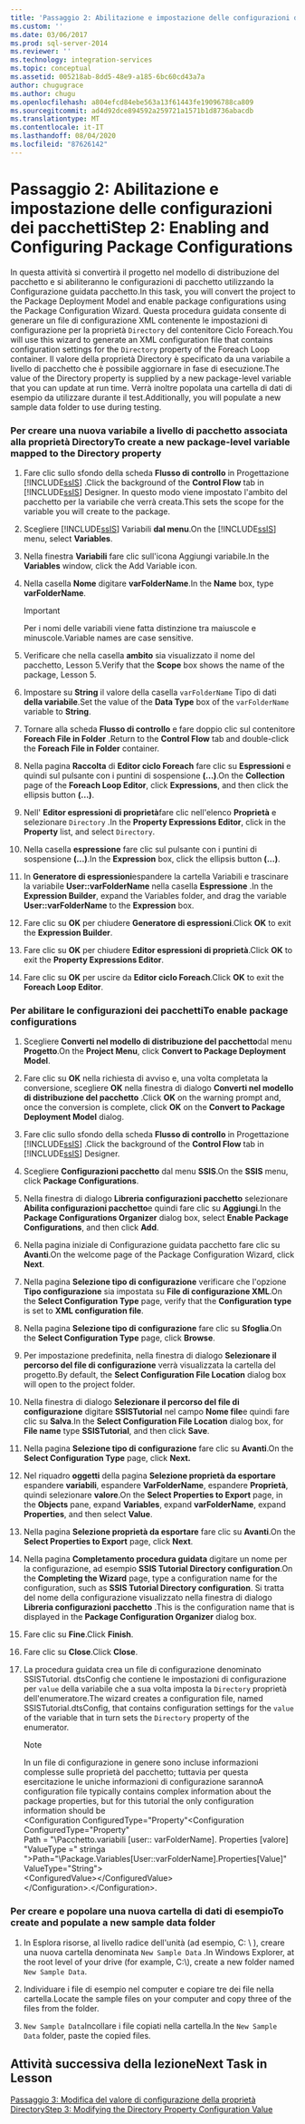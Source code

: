 ```yaml
---
title: 'Passaggio 2: Abilitazione e impostazione delle configurazioni dei pacchetti | Microsoft Docs'
ms.custom: ''
ms.date: 03/06/2017
ms.prod: sql-server-2014
ms.reviewer: ''
ms.technology: integration-services
ms.topic: conceptual
ms.assetid: 005218ab-8dd5-48e9-a185-6bc60cd43a7a
author: chugugrace
ms.author: chugu
ms.openlocfilehash: a804efcd84ebe563a13f61443fe19096788ca809
ms.sourcegitcommit: ad4d92dce894592a259721a1571b1d8736abacdb
ms.translationtype: MT
ms.contentlocale: it-IT
ms.lasthandoff: 08/04/2020
ms.locfileid: "87626142"
---
```

# <a name="step-2-enabling-and-configuring-package-configurations"></a><span data-ttu-id="0a9b5-102">Passaggio 2: Abilitazione e impostazione delle configurazioni dei pacchetti</span><span class="sxs-lookup"><span data-stu-id="0a9b5-102">Step 2: Enabling and Configuring Package Configurations</span></span>
  <span data-ttu-id="0a9b5-103">In questa attività si convertirà il progetto nel modello di distribuzione del pacchetto e si abiliteranno le configurazioni di pacchetto utilizzando la Configurazione guidata pacchetto.</span><span class="sxs-lookup"><span data-stu-id="0a9b5-103">In this task, you will convert the project to the Package Deployment Model and enable package configurations using the Package Configuration Wizard.</span></span> <span data-ttu-id="0a9b5-104">Questa procedura guidata consente di generare un file di configurazione XML contenente le impostazioni di configurazione per la proprietà `Directory` del contenitore Ciclo Foreach.</span><span class="sxs-lookup"><span data-stu-id="0a9b5-104">You will use this wizard to generate an XML configuration file that contains configuration settings for the `Directory` property of the Foreach Loop container.</span></span> <span data-ttu-id="0a9b5-105">Il valore della proprietà Directory è specificato da una variabile a livello di pacchetto che è possibile aggiornare in fase di esecuzione.</span><span class="sxs-lookup"><span data-stu-id="0a9b5-105">The value of the Directory property is supplied by a new package-level variable that you can update at run time.</span></span> <span data-ttu-id="0a9b5-106">Verrà inoltre popolata una cartella di dati di esempio da utilizzare durante il test.</span><span class="sxs-lookup"><span data-stu-id="0a9b5-106">Additionally, you will populate a new sample data folder to use during testing.</span></span>  
  
### <a name="to-create-a-new-package-level-variable-mapped-to-the-directory-property"></a><span data-ttu-id="0a9b5-107">Per creare una nuova variabile a livello di pacchetto associata alla proprietà Directory</span><span class="sxs-lookup"><span data-stu-id="0a9b5-107">To create a new package-level variable mapped to the Directory property</span></span>  
  
1.  <span data-ttu-id="0a9b5-108">Fare clic sullo sfondo della scheda **Flusso di controllo** in Progettazione [!INCLUDE[ssIS](../includes/ssis-md.md)] .</span><span class="sxs-lookup"><span data-stu-id="0a9b5-108">Click the background of the **Control Flow** tab in [!INCLUDE[ssIS](../includes/ssis-md.md)] Designer.</span></span> <span data-ttu-id="0a9b5-109">In questo modo viene impostato l'ambito del pacchetto per la variabile che verrà creata.</span><span class="sxs-lookup"><span data-stu-id="0a9b5-109">This sets the scope for the variable you will create to the package.</span></span>  
  
2.  <span data-ttu-id="0a9b5-110">Scegliere [!INCLUDE[ssIS](../includes/ssis-md.md)] Variabili **dal menu**.</span><span class="sxs-lookup"><span data-stu-id="0a9b5-110">On the [!INCLUDE[ssIS](../includes/ssis-md.md)] menu, select **Variables**.</span></span>  
  
3.  <span data-ttu-id="0a9b5-111">Nella finestra **Variabili** fare clic sull'icona Aggiungi variabile.</span><span class="sxs-lookup"><span data-stu-id="0a9b5-111">In the **Variables** window, click the Add Variable icon.</span></span>  
  
4.  <span data-ttu-id="0a9b5-112">Nella casella **Nome** digitare **varFolderName**.</span><span class="sxs-lookup"><span data-stu-id="0a9b5-112">In the **Name** box, type **varFolderName**.</span></span>  
  
    > [!IMPORTANT]  
    >  <span data-ttu-id="0a9b5-113">Per i nomi delle variabili viene fatta distinzione tra maiuscole e minuscole.</span><span class="sxs-lookup"><span data-stu-id="0a9b5-113">Variable names are case sensitive.</span></span>  
  
5.  <span data-ttu-id="0a9b5-114">Verificare che nella casella **ambito** sia visualizzato il nome del pacchetto, Lesson 5.</span><span class="sxs-lookup"><span data-stu-id="0a9b5-114">Verify that the **Scope** box shows the name of the package, Lesson 5.</span></span>  
  
6.  <span data-ttu-id="0a9b5-115">Impostare su **String** il valore della casella `varFolderName` Tipo di dati **della variabile**.</span><span class="sxs-lookup"><span data-stu-id="0a9b5-115">Set the value of the **Data Type** box of the `varFolderName` variable to **String**.</span></span>  
  
7.  <span data-ttu-id="0a9b5-116">Tornare alla scheda **Flusso di controllo** e fare doppio clic sul contenitore **Foreach File in Folder** .</span><span class="sxs-lookup"><span data-stu-id="0a9b5-116">Return to the **Control Flow** tab and double-click the **Foreach File in Folder** container.</span></span>  
  
8.  <span data-ttu-id="0a9b5-117">Nella pagina **Raccolta** di **Editor ciclo Foreach** fare clic su **Espressioni** e quindi sul pulsante con i puntini di sospensione **(...)**.</span><span class="sxs-lookup"><span data-stu-id="0a9b5-117">On the **Collection** page of the **Foreach Loop Editor**, click **Expressions**, and then click the ellipsis button **(...)**.</span></span>  
  
9. <span data-ttu-id="0a9b5-118">Nell' **Editor espressioni di proprietà**fare clic nell'elenco **Proprietà** e selezionare `Directory` .</span><span class="sxs-lookup"><span data-stu-id="0a9b5-118">In the **Property Expressions Editor**, click in the **Property** list, and select `Directory`.</span></span>  
  
10. <span data-ttu-id="0a9b5-119">Nella casella **espressione** fare clic sul pulsante con i puntini di sospensione **(...)**.</span><span class="sxs-lookup"><span data-stu-id="0a9b5-119">In the **Expression** box, click the ellipsis button **(...)**.</span></span>  
  
11. <span data-ttu-id="0a9b5-120">In **Generatore di espressioni**espandere la cartella Variabili e trascinare la variabile **User::varFolderName** nella casella **Espressione** .</span><span class="sxs-lookup"><span data-stu-id="0a9b5-120">In the **Expression Builder**, expand the Variables folder, and drag the variable **User::varFolderName** to the **Expression** box.</span></span>  
  
12. <span data-ttu-id="0a9b5-121">Fare clic su **OK** per chiudere **Generatore di espressioni**.</span><span class="sxs-lookup"><span data-stu-id="0a9b5-121">Click **OK** to exit the **Expression Builder**.</span></span>  
  
13. <span data-ttu-id="0a9b5-122">Fare clic su **OK** per chiudere **Editor espressioni di proprietà**.</span><span class="sxs-lookup"><span data-stu-id="0a9b5-122">Click **OK** to exit the **Property Expressions Editor**.</span></span>  
  
14. <span data-ttu-id="0a9b5-123">Fare clic su **OK** per uscire da **Editor ciclo Foreach**.</span><span class="sxs-lookup"><span data-stu-id="0a9b5-123">Click **OK** to exit the **Foreach Loop Editor**.</span></span>  
  
### <a name="to-enable-package-configurations"></a><span data-ttu-id="0a9b5-124">Per abilitare le configurazioni dei pacchetti</span><span class="sxs-lookup"><span data-stu-id="0a9b5-124">To enable package configurations</span></span>  
  
1.  <span data-ttu-id="0a9b5-125">Scegliere **Converti nel modello di distribuzione del pacchetto**dal menu **Progetto**.</span><span class="sxs-lookup"><span data-stu-id="0a9b5-125">On the **Project Menu**, click **Convert to Package Deployment Model**.</span></span>  
  
2.  <span data-ttu-id="0a9b5-126">Fare clic su **OK** nella richiesta di avviso e, una volta completata la conversione, scegliere **OK** nella finestra di dialogo **Converti nel modello di distribuzione del pacchetto** .</span><span class="sxs-lookup"><span data-stu-id="0a9b5-126">Click **OK** on the warning prompt and, once the conversion is complete, click **OK** on the **Convert to Package Deployment Model** dialog.</span></span>  
  
3.  <span data-ttu-id="0a9b5-127">Fare clic sullo sfondo della scheda **Flusso di controllo** in Progettazione [!INCLUDE[ssIS](../includes/ssis-md.md)] .</span><span class="sxs-lookup"><span data-stu-id="0a9b5-127">Click the background of the **Control Flow** tab in [!INCLUDE[ssIS](../includes/ssis-md.md)] Designer.</span></span>  
  
4.  <span data-ttu-id="0a9b5-128">Scegliere **Configurazioni pacchetto** dal menu **SSIS**.</span><span class="sxs-lookup"><span data-stu-id="0a9b5-128">On the **SSIS** menu, click **Package Configurations**.</span></span>  
  
5.  <span data-ttu-id="0a9b5-129">Nella finestra di dialogo **Libreria configurazioni pacchetto** selezionare **Abilita configurazioni pacchetto**e quindi fare clic su **Aggiungi**.</span><span class="sxs-lookup"><span data-stu-id="0a9b5-129">In the **Package Configurations Organizer** dialog box, select **Enable Package Configurations**, and then click **Add**.</span></span>  
  
6.  <span data-ttu-id="0a9b5-130">Nella pagina iniziale di Configurazione guidata pacchetto fare clic su **Avanti**.</span><span class="sxs-lookup"><span data-stu-id="0a9b5-130">On the welcome page of the Package Configuration Wizard, click **Next**.</span></span>  
  
7.  <span data-ttu-id="0a9b5-131">Nella pagina **Selezione tipo di configurazione** verificare che l'opzione **Tipo configurazione** sia impostata su **File di configurazione XML**.</span><span class="sxs-lookup"><span data-stu-id="0a9b5-131">On the **Select Configuration Type** page, verify that the **Configuration type** is set to **XML configuration file**.</span></span>  
  
8.  <span data-ttu-id="0a9b5-132">Nella pagina **Selezione tipo di configurazione** fare clic su **Sfoglia**.</span><span class="sxs-lookup"><span data-stu-id="0a9b5-132">On the **Select Configuration Type** page, click **Browse**.</span></span>  
  
9. <span data-ttu-id="0a9b5-133">Per impostazione predefinita, nella finestra di dialogo **Selezionare il percorso del file di configurazione** verrà visualizzata la cartella del progetto.</span><span class="sxs-lookup"><span data-stu-id="0a9b5-133">By default, the **Select Configuration File Location** dialog box will open to the project folder.</span></span>  
  
10. <span data-ttu-id="0a9b5-134">Nella finestra di dialogo **Selezionare il percorso del file di configurazione** digitare **SSISTutorial** nel campo **Nome file**e quindi fare clic su **Salva**.</span><span class="sxs-lookup"><span data-stu-id="0a9b5-134">In the **Select Configuration File Location** dialog box, for **File name** type **SSISTutorial**, and then click **Save**.</span></span>  
  
11. <span data-ttu-id="0a9b5-135">Nella pagina **Selezione tipo di configurazione** fare clic su **Avanti**.</span><span class="sxs-lookup"><span data-stu-id="0a9b5-135">On the **Select Configuration Type** page, click **Next.**</span></span>  
  
12. <span data-ttu-id="0a9b5-136">Nel riquadro **oggetti** della pagina **Selezione proprietà da esportare** espandere **variabili**, espandere **VarFolderName**, espandere **Proprietà**, quindi selezionare **valore**.</span><span class="sxs-lookup"><span data-stu-id="0a9b5-136">On the **Select Properties to Export** page, in the **Objects** pane, expand **Variables**, expand **varFolderName**, expand **Properties**, and then select **Value**.</span></span>  
  
13. <span data-ttu-id="0a9b5-137">Nella pagina **Selezione proprietà da esportare** fare clic su **Avanti**.</span><span class="sxs-lookup"><span data-stu-id="0a9b5-137">On the **Select Properties to Export** page, click **Next**.</span></span>  
  
14. <span data-ttu-id="0a9b5-138">Nella pagina **Completamento procedura guidata** digitare un nome per la configurazione, ad esempio **SSIS Tutorial Directory configuration**.</span><span class="sxs-lookup"><span data-stu-id="0a9b5-138">On the **Completing the Wizard** page, type a configuration name for the configuration, such as **SSIS Tutorial Directory configuration**.</span></span> <span data-ttu-id="0a9b5-139">Si tratta del nome della configurazione visualizzato nella finestra di dialogo **Libreria configurazioni pacchetto** .</span><span class="sxs-lookup"><span data-stu-id="0a9b5-139">This is the configuration name that is displayed in the **Package Configuration Organizer** dialog box.</span></span>  
  
15. <span data-ttu-id="0a9b5-140">Fare clic su **Fine**.</span><span class="sxs-lookup"><span data-stu-id="0a9b5-140">Click **Finish**.</span></span>  
  
16. <span data-ttu-id="0a9b5-141">Fare clic su **Close**.</span><span class="sxs-lookup"><span data-stu-id="0a9b5-141">Click **Close**.</span></span>  
  
17. <span data-ttu-id="0a9b5-142">La procedura guidata crea un file di configurazione denominato SSISTutorial. dtsConfig che contiene le impostazioni di configurazione per `value` della variabile che a sua volta imposta la `Directory` proprietà dell'enumeratore.</span><span class="sxs-lookup"><span data-stu-id="0a9b5-142">The wizard creates a configuration file, named SSISTutorial.dtsConfig, that contains configuration settings for the `value` of the variable that in turn sets the `Directory` property of the enumerator.</span></span>  
  
    > [!NOTE]  
    >  <span data-ttu-id="0a9b5-143">In un file di configurazione in genere sono incluse informazioni complesse sulle proprietà del pacchetto; tuttavia per questa esercitazione le uniche informazioni di configurazione saranno</span><span class="sxs-lookup"><span data-stu-id="0a9b5-143">A configuration file typically contains complex information about the package properties, but for this tutorial the only configuration information should be</span></span>  
    > <span data-ttu-id="0a9b5-144"><Configuration ConfiguredType="Property"</span><span class="sxs-lookup"><span data-stu-id="0a9b5-144"><Configuration ConfiguredType="Property"</span></span>  
    > <span data-ttu-id="0a9b5-145">Path = "\Pacchetto.variabili [user:: varFolderName]. Properties [valore] "ValueType =" stringa "\></span><span class="sxs-lookup"><span data-stu-id="0a9b5-145">Path="\Package.Variables[User::varFolderName].Properties[Value]" ValueType="String"\></span></span>  
    >  \<ConfiguredValue>\</ConfiguredValue>  
    > <span data-ttu-id="0a9b5-146">\</Configuration>.</span><span class="sxs-lookup"><span data-stu-id="0a9b5-146">\</Configuration>.</span></span>  
  
### <a name="to-create-and-populate-a-new-sample-data-folder"></a><span data-ttu-id="0a9b5-147">Per creare e popolare una nuova cartella di dati di esempio</span><span class="sxs-lookup"><span data-stu-id="0a9b5-147">To create and populate a new sample data folder</span></span>  
  
1.  <span data-ttu-id="0a9b5-148">In Esplora risorse, al livello radice dell'unità (ad esempio, C: \\ ), creare una nuova cartella denominata `New Sample Data` .</span><span class="sxs-lookup"><span data-stu-id="0a9b5-148">In Windows Explorer, at the root level of your drive (for example, C:\\), create a new folder named `New Sample Data`.</span></span>  
  
2.  <span data-ttu-id="0a9b5-149">Individuare i file di esempio nel computer e copiare tre dei file nella cartella.</span><span class="sxs-lookup"><span data-stu-id="0a9b5-149">Locate the sample files on your computer and copy three of the files from the folder.</span></span>  
  
3.  <span data-ttu-id="0a9b5-150">`New Sample Data`Incollare i file copiati nella cartella.</span><span class="sxs-lookup"><span data-stu-id="0a9b5-150">In the `New Sample Data` folder, paste the copied files.</span></span>  
  
## <a name="next-task-in-lesson"></a><span data-ttu-id="0a9b5-151">Attività successiva della lezione</span><span class="sxs-lookup"><span data-stu-id="0a9b5-151">Next Task in Lesson</span></span>  
 [<span data-ttu-id="0a9b5-152">Passaggio 3: Modifica del valore di configurazione della proprietà Directory</span><span class="sxs-lookup"><span data-stu-id="0a9b5-152">Step 3: Modifying the Directory Property Configuration Value</span></span>](lesson-5-3-modifying-the-directory-property-configuration-value.md)  
  
  

